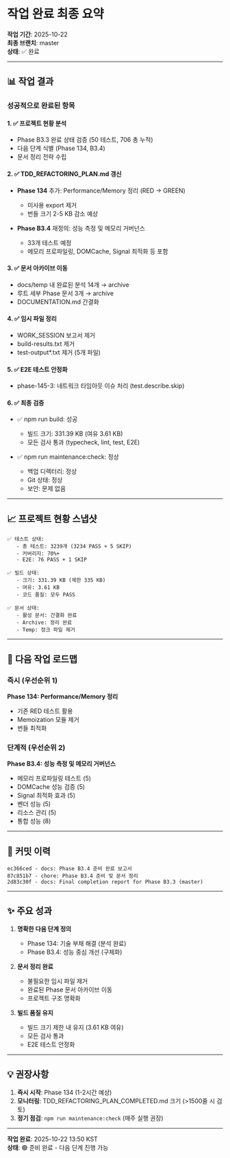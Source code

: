 # 작업 완료 최종 요약

**작업 기간**: 2025-10-22  
**최종 브랜치**: master  
**상태**: ✅ 완료

---

## 📊 작업 결과

### 성공적으로 완료된 항목

#### 1. ✅ 프로젝트 현황 분석

- Phase B3.3 완료 상태 검증 (50 테스트, 706 총 누적)
- 다음 단계 식별 (Phase 134, B3.4)
- 문서 정리 전략 수립

#### 2. ✅ TDD_REFACTORING_PLAN.md 갱신

- **Phase 134** 추가: Performance/Memory 정리 (RED → GREEN)
  - 미사용 export 제거
  - 번들 크기 2-5 KB 감소 예상

- **Phase B3.4** 재정의: 성능 측정 및 메모리 거버넌스
  - 33개 테스트 예정
  - 메모리 프로파일링, DOMCache, Signal 최적화 등 포함

#### 3. ✅ 문서 아카이브 이동

- docs/temp 내 완료된 분석 14개 → archive
- 루트 세부 Phase 문서 3개 → archive
- DOCUMENTATION.md 간결화

#### 4. ✅ 임시 파일 정리

- WORK_SESSION 보고서 제거
- build-results.txt 제거
- test-output\*.txt 제거 (5개 파일)

#### 5. ✅ E2E 테스트 안정화

- phase-145-3: 네트워크 타임아웃 이슈 처리 (test.describe.skip)

#### 6. ✅ 최종 검증

- ✅ npm run build: 성공
  - 빌드 크기: 331.39 KB (여유 3.61 KB)
  - 모든 검사 통과 (typecheck, lint, test, E2E)

- ✅ npm run maintenance:check: 정상
  - 백업 디렉터리: 정상
  - Git 상태: 정상
  - 보안: 문제 없음

---

## 📈 프로젝트 현황 스냅샷

```
✅ 테스트 상태:
   - 총 테스트: 3239개 (3234 PASS + 5 SKIP)
   - 커버리지: 70%+
   - E2E: 76 PASS + 1 SKIP

✅ 빌드 상태:
   - 크기: 331.39 KB (제한 335 KB)
   - 여유: 3.61 KB
   - 코드 품질: 모두 PASS

✅ 문서 상태:
   - 활성 문서: 간결화 완료
   - Archive: 정리 완료
   - Temp: 정크 파일 제거
```

---

## 🎯 다음 작업 로드맵

### 즉시 (우선순위 1)

**Phase 134: Performance/Memory 정리**

- 기존 RED 테스트 활용
- Memoization 모듈 제거
- 번들 최적화

### 단계적 (우선순위 2)

**Phase B3.4: 성능 측정 및 메모리 거버넌스**

- 메모리 프로파일링 테스트 (5)
- DOMCache 성능 검증 (5)
- Signal 최적화 효과 (5)
- 벤더 성능 (5)
- 리소스 관리 (5)
- 통합 성능 (8)

---

## 📝 커밋 이력

```
ec366ced - docs: Phase B3.4 준비 완료 보고서
87c851b7 - chore: Phase B3.4 준비 및 문서 정리
2d83c30f - docs: Final completion report for Phase B3.3 (master)
```

---

## ✨ 주요 성과

1. **명확한 다음 단계 정의**
   - Phase 134: 기술 부채 해결 (분석 완료)
   - Phase B3.4: 성능 중심 개선 (구체화)

2. **문서 정리 완료**
   - 불필요한 임시 파일 제거
   - 완료된 Phase 문서 아카이브 이동
   - 프로젝트 구조 명확화

3. **빌드 품질 유지**
   - 빌드 크기 제한 내 유지 (3.61 KB 여유)
   - 모든 검사 통과
   - E2E 테스트 안정화

---

## 💡 권장사항

1. **즉시 시작**: Phase 134 (1-2시간 예상)
2. **모니터링**: TDD_REFACTORING_PLAN_COMPLETED.md 크기 (>1500줄 시 검토)
3. **정기 점검**: `npm run maintenance:check` (매주 실행 권장)

---

**작업 완료**: 2025-10-22 13:50 KST  
**상태**: 🟢 준비 완료 - 다음 단계 진행 가능
